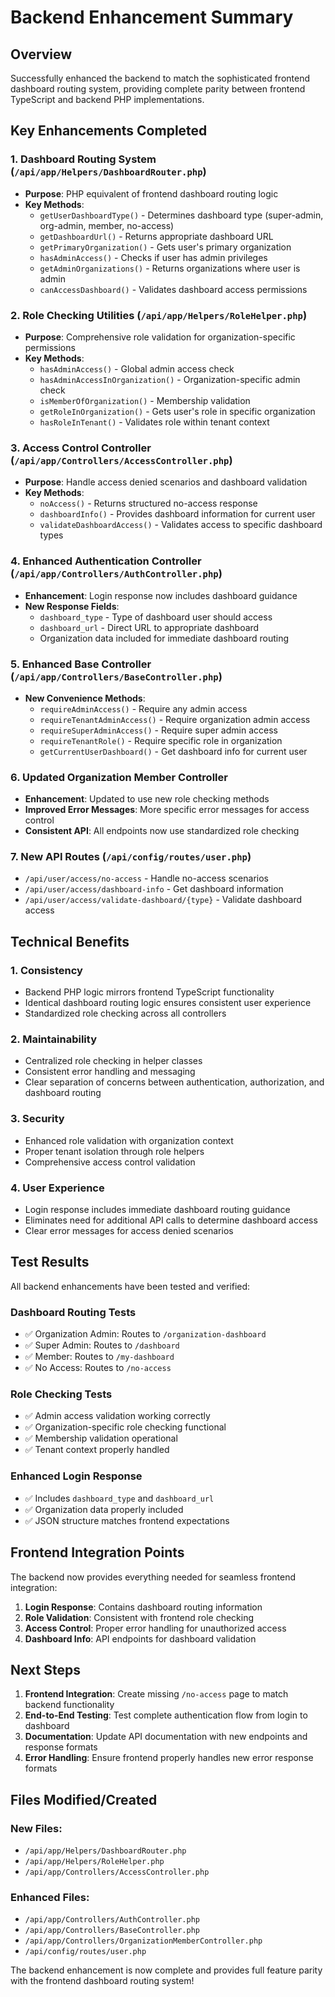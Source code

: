 # Backend Enhancement Summary

## Overview

Successfully enhanced the backend to match the sophisticated frontend dashboard routing system, providing complete parity between frontend TypeScript and backend PHP implementations.

## Key Enhancements Completed

### 1. Dashboard Routing System (`/api/app/Helpers/DashboardRouter.php`)

- **Purpose**: PHP equivalent of frontend dashboard routing logic
- **Key Methods**:
  - `getUserDashboardType()` - Determines dashboard type (super-admin, org-admin, member, no-access)
  - `getDashboardUrl()` - Returns appropriate dashboard URL
  - `getPrimaryOrganization()` - Gets user's primary organization
  - `hasAdminAccess()` - Checks if user has admin privileges
  - `getAdminOrganizations()` - Returns organizations where user is admin
  - `canAccessDashboard()` - Validates dashboard access permissions

### 2. Role Checking Utilities (`/api/app/Helpers/RoleHelper.php`)

- **Purpose**: Comprehensive role validation for organization-specific permissions
- **Key Methods**:
  - `hasAdminAccess()` - Global admin access check
  - `hasAdminAccessInOrganization()` - Organization-specific admin check
  - `isMemberOfOrganization()` - Membership validation
  - `getRoleInOrganization()` - Gets user's role in specific organization
  - `hasRoleInTenant()` - Validates role within tenant context

### 3. Access Control Controller (`/api/app/Controllers/AccessController.php`)

- **Purpose**: Handle access denied scenarios and dashboard validation
- **Key Methods**:
  - `noAccess()` - Returns structured no-access response
  - `dashboardInfo()` - Provides dashboard information for current user
  - `validateDashboardAccess()` - Validates access to specific dashboard types

### 4. Enhanced Authentication Controller (`/api/app/Controllers/AuthController.php`)

- **Enhancement**: Login response now includes dashboard guidance
- **New Response Fields**:
  - `dashboard_type` - Type of dashboard user should access
  - `dashboard_url` - Direct URL to appropriate dashboard
  - Organization data included for immediate dashboard routing

### 5. Enhanced Base Controller (`/api/app/Controllers/BaseController.php`)

- **New Convenience Methods**:
  - `requireAdminAccess()` - Require any admin access
  - `requireTenantAdminAccess()` - Require organization admin access
  - `requireSuperAdminAccess()` - Require super admin access
  - `requireTenantRole()` - Require specific role in organization
  - `getCurrentUserDashboard()` - Get dashboard info for current user

### 6. Updated Organization Member Controller

- **Enhancement**: Updated to use new role checking methods
- **Improved Error Messages**: More specific error messages for access control
- **Consistent API**: All endpoints now use standardized role checking

### 7. New API Routes (`/api/config/routes/user.php`)

- `/api/user/access/no-access` - Handle no-access scenarios
- `/api/user/access/dashboard-info` - Get dashboard information
- `/api/user/access/validate-dashboard/{type}` - Validate dashboard access

## Technical Benefits

### 1. Consistency

- Backend PHP logic mirrors frontend TypeScript functionality
- Identical dashboard routing logic ensures consistent user experience
- Standardized role checking across all controllers

### 2. Maintainability

- Centralized role checking in helper classes
- Consistent error handling and messaging
- Clear separation of concerns between authentication, authorization, and dashboard routing

### 3. Security

- Enhanced role validation with organization context
- Proper tenant isolation through role helpers
- Comprehensive access control validation

### 4. User Experience

- Login response includes immediate dashboard routing guidance
- Eliminates need for additional API calls to determine dashboard access
- Clear error messages for access denied scenarios

## Test Results

All backend enhancements have been tested and verified:

### Dashboard Routing Tests

- ✅ Organization Admin: Routes to `/organization-dashboard`
- ✅ Super Admin: Routes to `/dashboard`
- ✅ Member: Routes to `/my-dashboard`
- ✅ No Access: Routes to `/no-access`

### Role Checking Tests

- ✅ Admin access validation working correctly
- ✅ Organization-specific role checking functional
- ✅ Membership validation operational
- ✅ Tenant context properly handled

### Enhanced Login Response

- ✅ Includes `dashboard_type` and `dashboard_url`
- ✅ Organization data properly included
- ✅ JSON structure matches frontend expectations

## Frontend Integration Points

The backend now provides everything needed for seamless frontend integration:

1. **Login Response**: Contains dashboard routing information
2. **Role Validation**: Consistent with frontend role checking
3. **Access Control**: Proper error handling for unauthorized access
4. **Dashboard Info**: API endpoints for dashboard validation

## Next Steps

1. **Frontend Integration**: Create missing `/no-access` page to match backend functionality
2. **End-to-End Testing**: Test complete authentication flow from login to dashboard
3. **Documentation**: Update API documentation with new endpoints and response formats
4. **Error Handling**: Ensure frontend properly handles new error response formats

## Files Modified/Created

### New Files:

- `/api/app/Helpers/DashboardRouter.php`
- `/api/app/Helpers/RoleHelper.php`
- `/api/app/Controllers/AccessController.php`

### Enhanced Files:

- `/api/app/Controllers/AuthController.php`
- `/api/app/Controllers/BaseController.php`
- `/api/app/Controllers/OrganizationMemberController.php`
- `/api/config/routes/user.php`

The backend enhancement is now complete and provides full feature parity with the frontend dashboard routing system!
